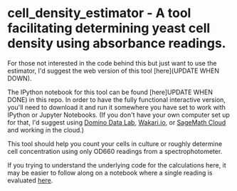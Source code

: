 # cell_density_estimator - A  tool facilitating determining yeast cell density using absorbance readings.
 
For those not interested in the code behind this but just want to use the estimator, I'd suggest the web version of this tool [here](UPDATE WHEN DOWN).

The IPython notebook for this tool can be found [here]UPDATE WHEN DONE) in this repo. In order to have the fully functional interactive version, you'll need to download it and run it somewhere you have set to work with IPython or Jupyter Notebooks. (If you don't have your own computer set up for that, I'd suggest using [Domino Data Lab](http://www.dominodatalab.com/), [Wakari.io](https://www.wakari.io/), or [SageMath Cloud](https://cloud.sagemath.com) and working in the cloud.)

This tool should help you count your cells in culture or roughly determine cell concentration using only OD660 readings from a spectrophotometer.

If you trying to understand the underlying code for the calculations here, it may be easier to follow along on a notebook where a single reading is evaluated [here](https://github.com/fomightez/cell_density_estimator/blob/master/cell_density_estimator_for_single_sample.ipynb).
